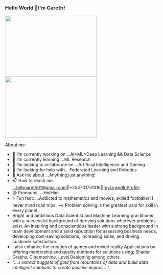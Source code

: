 ### Hello World 👋I'm Gareth!
<img src="https://media.tenor.com/images/bbe2e72ce059f349e925f1bf95057eea/tenor.gif" width="300" height="200" /> <img src="https://miro.medium.com/max/1200/1*zy2KnnDbAQBPdPC2XmeaGg.gif" width="300" height="200" />

About me:

- 🔭 I’m currently working on ...AI>ML>Deep Learning && Data Science
- 🌱 I’m currently learning ...ML Research
- 👯 I’m looking to collaborate on ...Artificial Intelligence and Gaming
- 🤔 I’m looking for help with ...Federated Learning and Robotics
- 💬 Ask me about ...Anything,just anything!
- 📫 How to reach me: ...billygareth01@gmail.com||+254701751016||[myLinkedInProfile](https://www.linkedin.com/in/billy-gareth%F0%9F%91%A8%E2%80%8D%F0%9F%8E%93%E2%9C%A8-87b052173/)
- 😄 Pronouns: ...He/Him
- ⚡ Fun fact: ...Addicted to mathematics and movies, skilled footballer! I never mind road trips.
--> Problem solving is the greatest paid for skill in every planet.
- Bright and ambitious Data Scientist and Machine Learning practitioner with a successful background of deriving solutions wherever problems exist.
An inspiring and conscientious leader with a strong background in team development and a solid reputation for assessing business needs, developing cost-saving solutions, increasing sales, and driving customer satisfaction.
- I also enhance the creation of games and mixed reality Applications by offering mentorship and quality methods for solutions using; Shader Graphs, Cinemachine, Level Designing among others.
- *"....I extract nuggets of gold from mountains of data and build data intelligent solutions to create positive impact...."*
